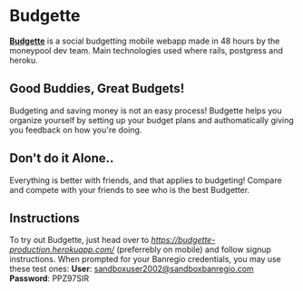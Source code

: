 # Budgette

[**__Budgette__**](https://budgette-production.herokuapp.com/) is a social budgetting mobile webapp made in 48 hours by the moneypool dev team. Main technologies used where rails, postgress and heroku.

## Good Buddies, Great Budgets!

Budgeting and saving money is not an easy process! Budgette helps you organize yourself by
setting up your budget plans and authomatically giving you feedback on how you're doing.

## Don't do it Alone..

Everything is better with friends, and that applies to budgeting! Compare and compete
with your friends to see who is the best Budgetter.

## Instructions

To try out Budgette, just head over to *https://budgette-production.herokuapp.com/* (preferrebly on mobile)
and follow signup instructions. When prompted for your Banregio credentials, you may use these test ones:
**User**: sandboxuser2002@sandboxbanregio.com
**Password**: PPZ97SIR
